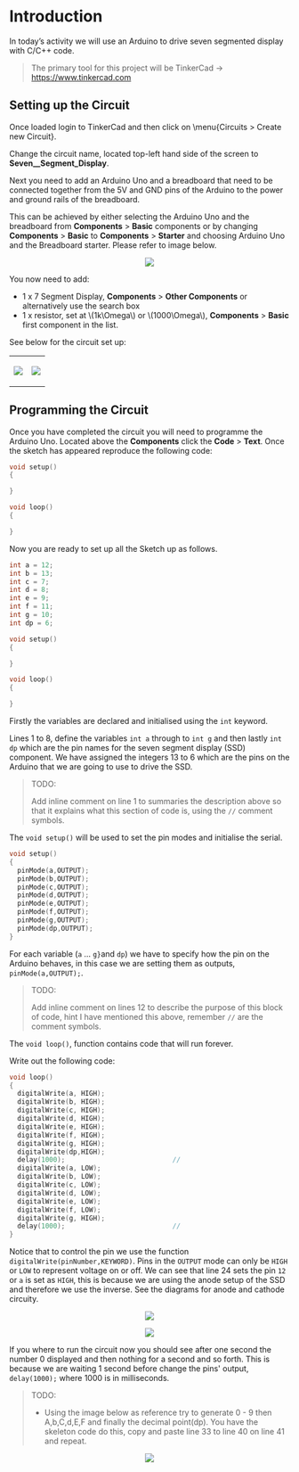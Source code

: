 # Introduction
In today’s activity we will use an Arduino to drive  seven segmented display with C/C++ code.

> The primary tool for this project will be TinkerCad -> https://www.tinkercad.com

## Setting up the Circuit

Once loaded login to TinkerCad and then click on \menu{Circuits > Create new Circuit}.

Change the circuit name, located top-left hand side of the screen to **Seven__Segment_Display**.

Next you need to add an Arduino Uno and a breadboard that need to be connected together from the 5V and GND pins of the Arduino to the power and ground rails of the breadboard. 

This can be achieved by either selecting the Arduino Uno and the breadboard from **Components** > **Basic** components or by changing **Components** > **Basic** to **Components** > **Starter** and choosing Arduino Uno and the Breadboard starter. Please refer to image below.

<div align=center>

![](./figures/step1.png)

</div>

You now need to add:
- 1 x 7 Segment Display, **Components** > **Other Components** or alternatively use the search box
- 1 x resistor, set at \\(1k\Omega\\) or \\(1000\Omega\\), **Components** > **Basic** first component in the list.

See below for the circuit set up:

<table>
<tr>
<td>

![](./figures/step2.png)

</td>
<td>

 ![](./figures/step6.png)

</td>
</tr>
</table>

## Programming the Circuit

Once you have completed the circuit you will need to programme the Arduino Uno.  Located above the **Components** click the **Code** > **Text**. Once the sketch has appeared reproduce the following code: 

```C++
void setup()
{

}

void loop()
{

}

```

Now you are ready to set up all the Sketch up as follows. 

```C++
int a = 12;
int b = 13;
int c = 7;
int d = 8;
int e = 9;
int f = 11;
int g = 10;
int dp = 6;

void setup()
{

}

void loop()
{

}
```

Firstly the variables are declared and initialised using the `int` keyword.

Lines 1 to 8, define the variables `int a` through to `int g` and then lastly `int dp` which are the pin names for the seven segment display (SSD) component. We have assigned the integers 13 to 6 which are the pins on the Arduino that we are going to use to drive the SSD.

> TODO:
> 
> Add inline comment on line 1 to summaries the description above so that it explains what this section of code is, using the `//` comment symbols.

The `void setup()` will be used to set the pin modes and initialise the serial. 

```C++
void setup()
{
  pinMode(a,OUTPUT);
  pinMode(b,OUTPUT);
  pinMode(c,OUTPUT);
  pinMode(d,OUTPUT);
  pinMode(e,OUTPUT);
  pinMode(f,OUTPUT);
  pinMode(g,OUTPUT);
  pinMode(dp,OUTPUT);
}
```

For each variable (`a` ... `g}`and `dp`) we have to specify how the pin on the Arduino behaves, in this case we are setting them as outputs, `pinMode(a,OUTPUT);`.

> TODO: 
>
> Add inline comment on lines 12 to describe the purpose of this block of code, hint I have mentioned this above, remember `//` are the comment symbols.

The `void loop()`, function contains code that will run forever.

Write out the following code:


```C++
void loop()
{
  digitalWrite(a, HIGH);
  digitalWrite(b, HIGH);
  digitalWrite(c, HIGH);
  digitalWrite(d, HIGH);
  digitalWrite(e, HIGH);
  digitalWrite(f, HIGH);
  digitalWrite(g, HIGH);
  digitalWrite(dp,HIGH);
  delay(1000);                           //
  digitalWrite(a, LOW);
  digitalWrite(b, LOW);
  digitalWrite(c, LOW);
  digitalWrite(d, LOW);
  digitalWrite(e, LOW);
  digitalWrite(f, LOW);
  digitalWrite(g, HIGH);
  delay(1000);                           //
}
```

Notice that to control the pin we use the function `digitalWrite(pinNumber,KEYWORD)`. Pins in the `OUTPUT` mode can only be `HIGH` or `LOW` to represent voltage on or off. We can see that line 24 sets the pin `12` or `a` is set as `HIGH`, this is because we are using the anode setup of the SSD and therefore we use the inverse. See the diagrams for anode and cathode circuity.

<div align=center>

![](./figures/step4.png)

![](./figures/step5.png)

</div>


If you where to run the circuit now you should see after one second the number 0 displayed and then nothing for a second and so forth. This is because we are waiting 1 second before change the pins' output, `delay(1000);` where 1000 is in milliseconds. 

> TODO:
> 
> - Using the image below as reference try to generate 0 - 9 then A,b,C,d,E,F and finally the decimal point(dp). You have the skeleton code do this, copy and paste line 33 to line 40 on line 41 and repeat.

<div align=center>

![](./figures/step6.png)

</div>